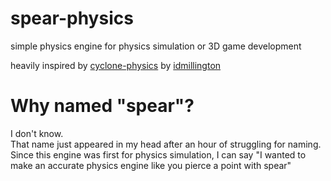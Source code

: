 # spear-physics
simple physics engine for physics simulation or 3D game development

heavily inspired by [cyclone-physics](https://github.com/idmillington/cyclone-physics) by [idmillington](https://github.com/idmillington)


# Why named "spear"?
I don't know.  
That name just appeared in my head after an hour of struggling for naming.  
Since this engine was first for physics simulation, I can say "I wanted to make an accurate physics engine like you pierce a point with spear"
